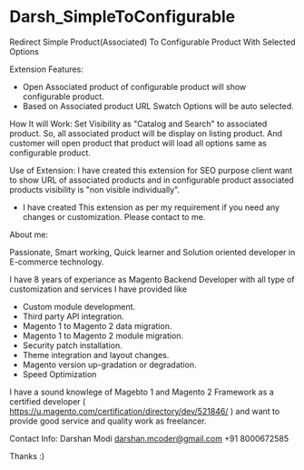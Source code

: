 # Darsh_SimpleToConfigurable
Redirect Simple Product(Associated) To Configurable Product With Selected Options

Extension Features:
- Open Associated product of configurable product will show configurable product.
- Based on Associated product URL Swatch Options will be auto selected.

How It will Work:
Set Visibility as "Catalog and Search" to associated product. So, all associated product will be display on listing product. And customer will open product that product will load all options same as configurable product.

Use of Extension:
I have created this extension for SEO purpose client want to show URL of associated products and in configurable product associated products visibility is "non visible individually". 

- I have created This extension as per my requirement if you need any changes or customization. Please contact to me.

About me:

Passionate, Smart working, Quick learner and Solution oriented developer in E-commerce technology.

I have 8 years of experiance as Magento Backend Developer with all type of customization and services I have provided like
- Custom module development.
- Third party API integration.
- Magento 1 to Magento 2 data migration.
- Magento 1 to Magento 2 module migration.
- Security patch installation.
- Theme integration and layout changes.
- Magento version up-gradation or degradation.
- Speed Optimization

I have a sound knowlege of Magebto 1 and Magento 2 Framework as a certified developer ( https://u.magento.com/certification/directory/dev/521846/ ) and want to provide good service and quality work as freelancer.

Contact Info:
Darshan Modi
darshan.mcoder@gmail.com
+91 8000672585

Thanks :)
